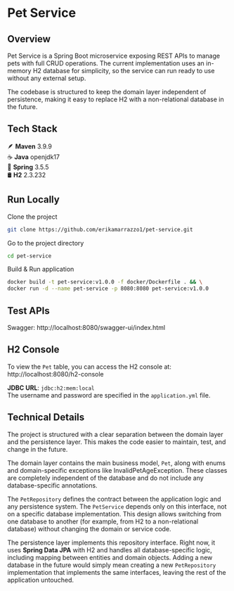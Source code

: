 
# Pet Service

## Overview

Pet Service is a Spring Boot microservice exposing REST APIs to manage pets with full CRUD operations.
The current implementation uses an in-memory H2 database for simplicity, so the service can run ready to use without any external setup.

The codebase is structured to keep the domain layer independent of persistence, 
making it easy to replace H2 with a non-relational database in the future.

## Tech Stack

🪶 **Maven** 3.9.9 \
☕ **Java** openjdk17  \
🍃 **Spring** 3.5.5  \
🛢️ **H2** 2.3.232 


## Run Locally

Clone the project

```bash
git clone https://github.com/erikamarrazzo1/pet-service.git
```

Go to the project directory

```bash
cd pet-service
```

Build & Run application

```bash
docker build -t pet-service:v1.0.0 -f docker/Dockerfile . && \
docker run -d --name pet-service -p 8080:8080 pet-service:v1.0.0
```

## Test APIs

Swagger: http://localhost:8080/swagger-ui/index.html

## H2 Console

To view the `Pet` table, you can access the H2 console at: http://localhost:8080/h2-console

**JDBC URL**: `jdbc:h2:mem:local` \
The username and password are specified in the `application.yml` file.

## Technical Details

The project is structured with a clear separation between the domain layer and the persistence layer.
This makes the code easier to maintain, test, and change in the future.

The domain layer contains the main business model, `Pet`, along with enums and domain-specific 
exceptions like InvalidPetAgeException.
These classes are completely independent of the database and do not include any 
database-specific annotations.

The `PetRepository` defines the contract between the application logic and any persistence system.
The `PetService` depends only on this interface, not on a specific database implementation.
This design allows switching from one database to another (for example, from H2 to a non-relational database) 
without changing the domain or service code.

The persistence layer implements this repository interface.
Right now, it uses **Spring Data JPA** with H2 and handles all database-specific logic, 
including mapping between entities and domain objects.
Adding a new database in the future would simply mean creating a new `PetRepository` implementation 
that implements the same interfaces, leaving the rest of the application untouched.
